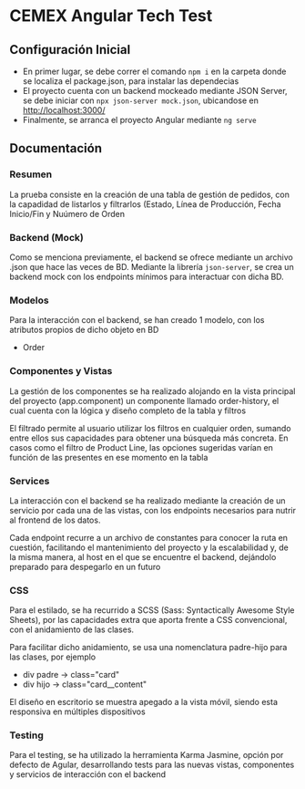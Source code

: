 # CEMEX Angular Tech Test

## Configuración Inicial

-   En primer lugar, se debe correr el comando `npm i` en la carpeta donde se localiza el package.json, para instalar las dependecias
-   El proyecto cuenta con un backend mockeado mediante JSON Server, se debe iniciar con `npx json-server mock.json`, ubicandose en [http://localhost:3000/](http://localhost:3000/)
-   Finalmente, se arranca el proyecto Angular mediante `ng serve`

## Documentación

### Resumen

La prueba consiste en la creación de una tabla de gestión de pedidos, con la capadidad de listarlos y filtrarlos (Estado, Línea de Producción, Fecha Inicio/Fin y Nuúmero de Orden

### Backend (Mock)

Como se menciona previamente, el backend se ofrece mediante un archivo .json que hace las veces de BD. Mediante la librería `json-server`, se crea un backend mock con los endpoints mínimos para interactuar con dicha BD.

### Modelos

Para la interacción con el backend, se han creado 1 modelo, con los atributos propios de dicho objeto en BD

-   Order

### Componentes y Vistas

La gestión de los componentes se ha realizado alojando en la vista principal del proyecto (app.component) un componente llamado order-history, el cual cuenta con la lógica y diseño completo de la tabla y filtros

El filtrado permite al usuario utilizar los filtros en cualquier orden, sumando entre ellos sus capacidades para obtener una búsqueda más concreta. En casos como el filtro de Product Line, las opciones sugeridas varían en función
de las presentes en ese momento en la tabla

### Services

La interacción con el backend se ha realizado mediante la creación de un servicio por cada una de las vistas, con los endpoints necesarios para nutrir al frontend de los datos.

Cada endpoint recurre a un archivo de constantes para conocer la ruta en cuestión, facilitando el mantenimiento del proyecto y la escalabilidad y, de la misma manera, al host en el que se encuentre el backend, dejándolo preparado para despegarlo en un futuro

### CSS
Para el estilado, se ha recurrido a SCSS (Sass: Syntactically Awesome Style Sheets), por las capacidades extra que aporta frente a CSS convencional, con el anidamiento de las clases.

Para facilitar dicho anidamiento, se usa una nomenclatura padre-hijo para las clases, por ejemplo

-   div padre -> class="card"
-   div hijo -> class="card__content"

El diseño en escritorio se muestra apegado a la vista móvil, siendo esta responsiva en múltiples dispositivos

### Testing
Para el testing, se ha utilizado la herramienta Karma Jasmine, opción por defecto de Agular, desarrollando tests para las nuevas vistas, componentes y servicios de interacción con el backend
